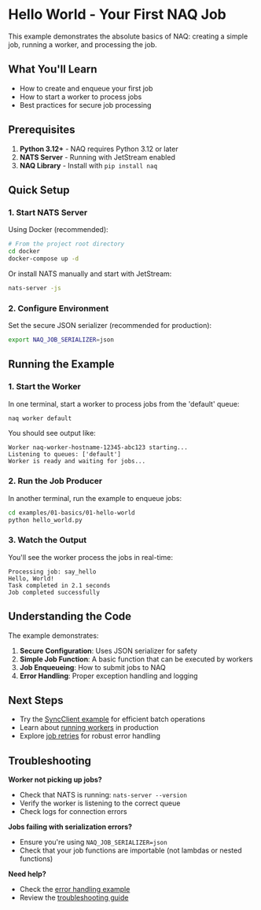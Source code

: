 # Hello World - Your First NAQ Job

This example demonstrates the absolute basics of NAQ: creating a simple job, running a worker, and processing the job.

## What You'll Learn

- How to create and enqueue your first job
- How to start a worker to process jobs
- Best practices for secure job processing

## Prerequisites

1. **Python 3.12+** - NAQ requires Python 3.12 or later
2. **NATS Server** - Running with JetStream enabled
3. **NAQ Library** - Install with `pip install naq`

## Quick Setup

### 1. Start NATS Server

Using Docker (recommended):
```bash
# From the project root directory
cd docker
docker-compose up -d
```

Or install NATS manually and start with JetStream:
```bash
nats-server -js
```

### 2. Configure Environment

Set the secure JSON serializer (recommended for production):
```bash
export NAQ_JOB_SERIALIZER=json
```

## Running the Example

### 1. Start the Worker

In one terminal, start a worker to process jobs from the 'default' queue:
```bash
naq worker default
```

You should see output like:
```
Worker naq-worker-hostname-12345-abc123 starting...
Listening to queues: ['default']
Worker is ready and waiting for jobs...
```

### 2. Run the Job Producer

In another terminal, run the example to enqueue jobs:
```bash
cd examples/01-basics/01-hello-world
python hello_world.py
```

### 3. Watch the Output

You'll see the worker process the jobs in real-time:
```
Processing job: say_hello
Hello, World!
Task completed in 2.1 seconds
Job completed successfully
```

## Understanding the Code

The example demonstrates:

1. **Secure Configuration**: Uses JSON serializer for safety
2. **Simple Job Function**: A basic function that can be executed by workers
3. **Job Enqueueing**: How to submit jobs to NAQ
4. **Error Handling**: Proper exception handling and logging

## Next Steps

- Try the [SyncClient example](../02-sync-client/) for efficient batch operations
- Learn about [running workers](../03-running-workers/) in production
- Explore [job retries](../../02-features/01-job-retries/) for robust error handling

## Troubleshooting

**Worker not picking up jobs?**
- Check that NATS is running: `nats-server --version`
- Verify the worker is listening to the correct queue
- Check logs for connection errors

**Jobs failing with serialization errors?**
- Ensure you're using `NAQ_JOB_SERIALIZER=json`
- Check that your job functions are importable (not lambdas or nested functions)

**Need help?**
- Check the [error handling example](../../03-production/03-error-handling/)
- Review the [troubleshooting guide](../../03-production/04-configuration/)
